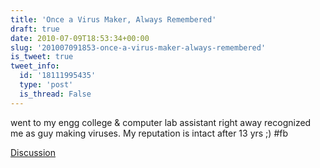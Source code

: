 ```yaml
---
title: 'Once a Virus Maker, Always Remembered'
draft: true
date: 2010-07-09T18:53:34+00:00
slug: '201007091853-once-a-virus-maker-always-remembered'
is_tweet: true
tweet_info:
  id: '18111995435'
  type: 'post'
  is_thread: False
---
```




went to my engg college & computer lab assistant right away recognized me as guy making viruses. My reputation is intact after 13 yrs ;) #fb

[Discussion](https://x.com/sytelus/status/18111995435)
